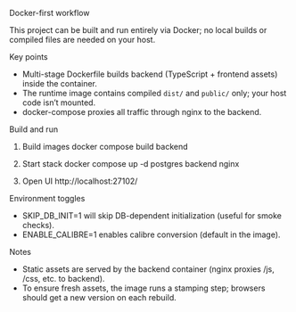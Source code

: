 Docker-first workflow

This project can be built and run entirely via Docker; no local builds or compiled files are needed on your host.

Key points
- Multi-stage Dockerfile builds backend (TypeScript + frontend assets) inside the container.
- The runtime image contains compiled `dist/` and `public/` only; your host code isn’t mounted.
- docker-compose proxies all traffic through nginx to the backend.

Build and run

1) Build images
   docker compose build backend

2) Start stack
   docker compose up -d postgres backend nginx

3) Open UI
   http://localhost:27102/

Environment toggles
- SKIP_DB_INIT=1 will skip DB-dependent initialization (useful for smoke checks).
- ENABLE_CALIBRE=1 enables calibre conversion (default in the image).

Notes
- Static assets are served by the backend container (nginx proxies /js, /css, etc. to backend).
- To ensure fresh assets, the image runs a stamping step; browsers should get a new version on each rebuild.
